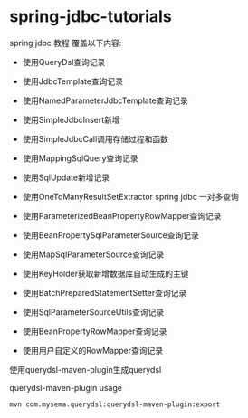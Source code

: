 spring-jdbc-tutorials
===============

spring jdbc 教程 覆盖以下内容:

* 使用QueryDsl查询记录

* 使用JdbcTemplate查询记录

* 使用NamedParameterJdbcTemplate查询记录

* 使用SimpleJdbcInsert新增

* 使用SimpleJdbcCall调用存储过程和函数

* 使用MappingSqlQuery查询记录

* 使用SqlUpdate新增记录

* 使用OneToManyResultSetExtractor spring jdbc 一对多查询

* 使用ParameterizedBeanPropertyRowMapper查询记录

* 使用BeanPropertySqlParameterSource查询记录

* 使用MapSqlParameterSource查询记录

* 使用KeyHolder获取新增数据库自动生成的主键

* 使用BatchPreparedStatementSetter查询记录

* 使用SqlParameterSourceUtils查询记录

* 使用BeanPropertyRowMapper查询记录

* 使用用户自定义的RowMapper查询记录


使用querydsl-maven-plugin生成querydsl


querydsl-maven-plugin usage

```
mvn com.mysema.querydsl:querydsl-maven-plugin:export
```

